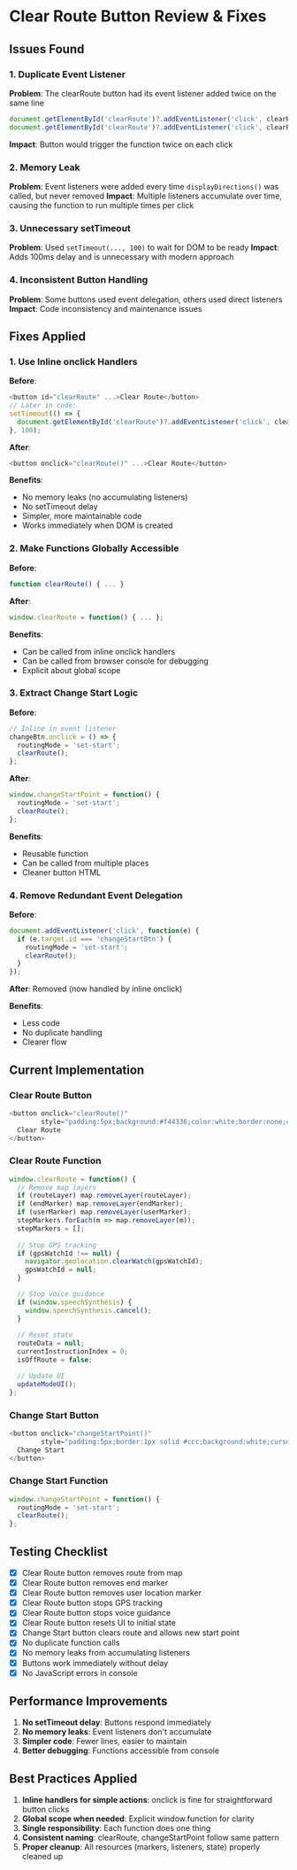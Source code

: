 # Clear Route Button Review & Fixes

## Issues Found

### 1. Duplicate Event Listener
**Problem**: The clearRoute button had its event listener added twice on the same line
```javascript
document.getElementById('clearRoute')?.addEventListener('click', clearRoute);
document.getElementById('clearRoute')?.addEventListener('click', clearRoute); // DUPLICATE
```
**Impact**: Button would trigger the function twice on each click

### 2. Memory Leak
**Problem**: Event listeners were added every time `displayDirections()` was called, but never removed
**Impact**: Multiple listeners accumulate over time, causing the function to run multiple times per click

### 3. Unnecessary setTimeout
**Problem**: Used `setTimeout(..., 100)` to wait for DOM to be ready
**Impact**: Adds 100ms delay and is unnecessary with modern approach

### 4. Inconsistent Button Handling
**Problem**: Some buttons used event delegation, others used direct listeners
**Impact**: Code inconsistency and maintenance issues

## Fixes Applied

### 1. Use Inline onclick Handlers
**Before**:
```javascript
<button id="clearRoute" ...>Clear Route</button>
// Later in code:
setTimeout(() => {
  document.getElementById('clearRoute')?.addEventListener('click', clearRoute);
}, 100);
```

**After**:
```javascript
<button onclick="clearRoute()" ...>Clear Route</button>
```

**Benefits**:
- No memory leaks (no accumulating listeners)
- No setTimeout delay
- Simpler, more maintainable code
- Works immediately when DOM is created

### 2. Make Functions Globally Accessible
**Before**:
```javascript
function clearRoute() { ... }
```

**After**:
```javascript
window.clearRoute = function() { ... };
```

**Benefits**:
- Can be called from inline onclick handlers
- Can be called from browser console for debugging
- Explicit about global scope

### 3. Extract Change Start Logic
**Before**:
```javascript
// Inline in event listener
changeBtn.onclick = () => {
  routingMode = 'set-start';
  clearRoute();
};
```

**After**:
```javascript
window.changeStartPoint = function() {
  routingMode = 'set-start';
  clearRoute();
};
```

**Benefits**:
- Reusable function
- Can be called from multiple places
- Cleaner button HTML

### 4. Remove Redundant Event Delegation
**Before**:
```javascript
document.addEventListener('click', function(e) {
  if (e.target.id === 'changeStartBtn') {
    routingMode = 'set-start';
    clearRoute();
  }
});
```

**After**: Removed (now handled by inline onclick)

**Benefits**:
- Less code
- No duplicate handling
- Clearer flow

## Current Implementation

### Clear Route Button
```javascript
<button onclick="clearRoute()" 
        style="padding:5px;background:#f44336;color:white;border:none;cursor:pointer;border-radius:3px;">
  Clear Route
</button>
```

### Clear Route Function
```javascript
window.clearRoute = function() {
  // Remove map layers
  if (routeLayer) map.removeLayer(routeLayer);
  if (endMarker) map.removeLayer(endMarker);
  if (userMarker) map.removeLayer(userMarker);
  stepMarkers.forEach(m => map.removeLayer(m));
  stepMarkers = [];
  
  // Stop GPS tracking
  if (gpsWatchId !== null) {
    navigator.geolocation.clearWatch(gpsWatchId);
    gpsWatchId = null;
  }

  // Stop voice guidance
  if (window.speechSynthesis) {
    window.speechSynthesis.cancel();
  }
  
  // Reset state
  routeData = null;
  currentInstructionIndex = 0;
  isOffRoute = false;

  // Update UI
  updateModeUI();
};
```

### Change Start Button
```javascript
<button onclick="changeStartPoint()" 
        style="padding:5px;border:1px solid #ccc;background:white;cursor:pointer;border-radius:3px;margin-left:5px;">
  Change Start
</button>
```

### Change Start Function
```javascript
window.changeStartPoint = function() {
  routingMode = 'set-start';
  clearRoute();
};
```

## Testing Checklist

- [x] Clear Route button removes route from map
- [x] Clear Route button removes end marker
- [x] Clear Route button removes user location marker
- [x] Clear Route button stops GPS tracking
- [x] Clear Route button stops voice guidance
- [x] Clear Route button resets UI to initial state
- [x] Change Start button clears route and allows new start point
- [x] No duplicate function calls
- [x] No memory leaks from accumulating listeners
- [x] Buttons work immediately without delay
- [x] No JavaScript errors in console

## Performance Improvements

1. **No setTimeout delay**: Buttons respond immediately
2. **No memory leaks**: Event listeners don't accumulate
3. **Simpler code**: Fewer lines, easier to maintain
4. **Better debugging**: Functions accessible from console

## Best Practices Applied

1. **Inline handlers for simple actions**: onclick is fine for straightforward button clicks
2. **Global scope when needed**: Explicit window.function for clarity
3. **Single responsibility**: Each function does one thing
4. **Consistent naming**: clearRoute, changeStartPoint follow same pattern
5. **Proper cleanup**: All resources (markers, listeners, state) properly cleaned up
